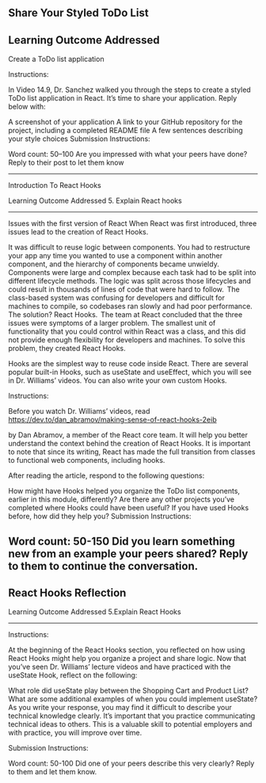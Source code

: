 Share Your Styled ToDo List
-----------------------------------

Learning Outcome Addressed
-----------------------------
Create a ToDo list application

Instructions:

In Video 14.9, Dr. Sanchez walked you through the steps to create a styled ToDo list application in React. It’s time to share your application. Reply below with: 

A screenshot of your application
A link to your GitHub repository for the project, including a completed README file
A few sentences describing your style choices
Submission Instructions:

 

Word count: 50–100
Are you impressed with what your peers have done? Reply to their post to let them know

-----------------------------------

Introduction To React Hooks

Learning Outcome Addressed
  5. Explain React hooks

----------------------------------

Issues with the first version of React
When React was first introduced, three issues lead to the creation of React Hooks.  

It was difficult to reuse logic between components. You had to restructure your app any time you wanted to use a component within another component, and the hierarchy of components became unwieldy. 
Components were large and complex because each task had to be split into different lifecycle methods. The logic was split across those lifecycles and could result in thousands of lines of code that were hard to follow.  
The class-based system was confusing for developers and difficult for machines to compile, so codebases ran slowly and had poor performance.  
The solution? React Hooks.  
The team at React concluded that the three issues were symptoms of a larger problem. The smallest unit of functionality that you could control within React was a class, and this did not provide enough flexibility for developers and machines. To solve this problem, they created React Hooks. 

Hooks are the simplest way to reuse code inside React. There are several popular built-in Hooks, such as useState and useEffect, which you will see in Dr. Williams’ videos. You can also write your own custom Hooks. 

Instructions:

 

Before you watch Dr. Williams’ videos, read  https://dev.to/dan_abramov/making-sense-of-react-hooks-2eib

by Dan Abramov, a member of the React core team. It will help you better understand the context behind the creation of React Hooks.  It is important to note that since its writing, React has made the full transition from classes to functional web components, including hooks.

After reading the article, respond to the following questions: 

How might have Hooks helped you organize the ToDo list components, earlier in this module, differently? 
Are there any other projects you’ve completed where Hooks could have been useful? 
If you have used Hooks before, how did they help you?
Submission Instructions:

 

Word count: 50-150
Did you learn something new from an example your peers shared? Reply to them to continue the conversation.
---------------------------------------------

React Hooks Reflection
-------------------------------

Learning Outcome Addressed
  5.Explain React Hooks
  
------------------------------------

Instructions:

At the beginning of the React Hooks section, you reflected on how using React Hooks might help you organize a project and share logic. Now that you’ve seen Dr. Williams’ lecture videos and have practiced with the useState Hook, reflect on the following: 

What role did useState play between the Shopping Cart and Product List? 
What are some additional examples of when you could implement useState?
As you write your response, you may find it difficult to describe your technical knowledge clearly. It’s important that you practice communicating technical ideas to others. This is a valuable skill to potential employers and with practice, you will improve over time.

Submission Instructions:

 

Word count: 50-100
Did one of your peers describe this very clearly? Reply to them and let them know. 
